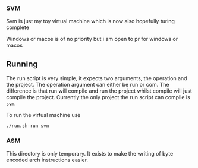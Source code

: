 ### SVM

Svm is just my toy virtual machine
which is now also hopefully turing complete

Windows or macos is of no priority
but i am open to pr for windows or macos

## Running

The run script is very simple, it expects two arguments, the operation and the project.
The operation argument can either be run or com. The difference is that run will compile 
and run the project whilst compile will just compile the project.
Currently the only project the run script can compile is `svm`.

To run the virtual machine use

```console
./run.sh run svm
``` 

### ASM

This directory is only temporary. It exists to make the writing of byte encoded arch instructions easier.
